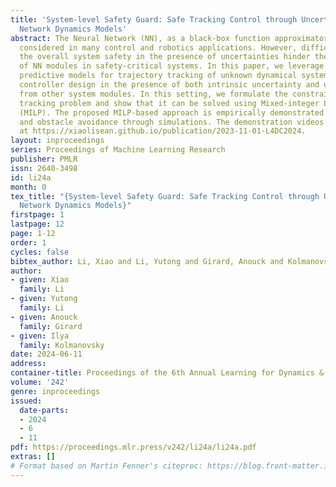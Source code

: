 ```yaml
---
title: 'System-level Safety Guard: Safe Tracking Control through Uncertain Neural
  Network Dynamics Models'
abstract: The Neural Network (NN), as a black-box function approximator, has been
  considered in many control and robotics applications. However, difficulties in verifying
  the overall system safety in the presence of uncertainties hinder the deployment
  of NN modules in safety-critical systems. In this paper, we leverage the NNs as
  predictive models for trajectory tracking of unknown dynamical systems. We consider
  controller design in the presence of both intrinsic uncertainty and uncertainties
  from other system modules. In this setting, we formulate the constrained trajectory
  tracking problem and show that it can be solved using Mixed-integer Linear Programming
  (MILP). The proposed MILP-based approach is empirically demonstrated in robot navigation
  and obstacle avoidance through simulations. The demonstration videos are available
  at https://xiaolisean.github.io/publication/2023-11-01-L4DC2024.
layout: inproceedings
series: Proceedings of Machine Learning Research
publisher: PMLR
issn: 2640-3498
id: li24a
month: 0
tex_title: "{System-level Safety Guard: Safe Tracking Control through Uncertain Neural
  Network Dynamics Models}"
firstpage: 1
lastpage: 12
page: 1-12
order: 1
cycles: false
bibtex_author: Li, Xiao and Li, Yutong and Girard, Anouck and Kolmanovsky, Ilya
author:
- given: Xiao
  family: Li
- given: Yutong
  family: Li
- given: Anouck
  family: Girard
- given: Ilya
  family: Kolmanovsky
date: 2024-06-11
address:
container-title: Proceedings of the 6th Annual Learning for Dynamics & Control Conference
volume: '242'
genre: inproceedings
issued:
  date-parts:
  - 2024
  - 6
  - 11
pdf: https://proceedings.mlr.press/v242/li24a/li24a.pdf
extras: []
# Format based on Martin Fenner's citeproc: https://blog.front-matter.io/posts/citeproc-yaml-for-bibliographies/
---
```

